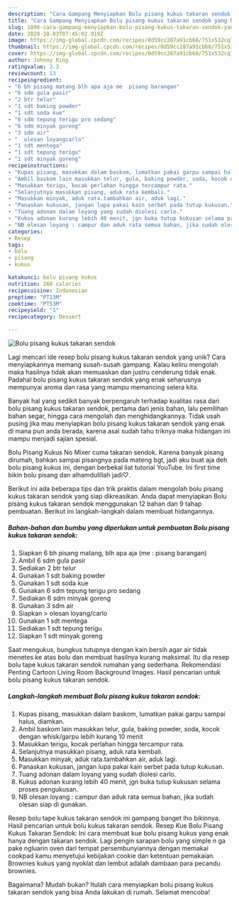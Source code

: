 ```yaml
---
description: "Cara Gampang Menyiapkan Bolu pisang kukus takaran sendok yang Menggugah Selera"
title: "Cara Gampang Menyiapkan Bolu pisang kukus takaran sendok yang Menggugah Selera"
slug: 1896-cara-gampang-menyiapkan-bolu-pisang-kukus-takaran-sendok-yang-menggugah-selera
date: 2020-10-03T07:45:02.919Z
image: https://img-global.cpcdn.com/recipes/0d59cc287a91cb68/751x532cq70/bolu-pisang-kukus-takaran-sendok-foto-resep-utama.jpg
thumbnail: https://img-global.cpcdn.com/recipes/0d59cc287a91cb68/751x532cq70/bolu-pisang-kukus-takaran-sendok-foto-resep-utama.jpg
cover: https://img-global.cpcdn.com/recipes/0d59cc287a91cb68/751x532cq70/bolu-pisang-kukus-takaran-sendok-foto-resep-utama.jpg
author: Johnny King
ratingvalue: 3.3
reviewcount: 13
recipeingredient:
- "6 bh pisang matang blh apa aja me  pisang barangan"
- "6 sdm gula pasir"
- "2 btr telur"
- "1 sdt baking powder"
- "1 sdt soda kue"
- "6 sdm tepung terigu pro sedang"
- "6 sdm minyak goreng"
- "3 sdm air"
- "  olesan loyangcarlo"
- "1 sdt mentega"
- "1 sdt tepung terigu"
- "1 sdt minyak goreng"
recipeinstructions:
- "Kupas pisang, masukkan dalam baskom, lumatkan pakai garpu sampai halus, diamkan."
- "Ambil baskom lain masukkan telur, gula, baking powder, soda, kocok dengan whisk/garpu lebih kurang 10 menit"
- "Masukkan terigu, kocak perlahan hingga tercampur rata."
- "Selanjutnya masukkan pisang, aduk rata kembali."
- "Masukkan minyak, aduk rata.tambahkan air, aduk lagi."
- "Panaskan kukusan, jangan lupa pakai kain serbet pada tutup kukusan."
- "Tuang adonan dalam loyang yang sudah diolesi carlo."
- "Kukus adonan kurang lebih 40 menit, jgn buka tutup kukusan selama proses pengukusan."
- "NB olesan loyang : campur dan aduk rata semua bahan, jika sudah olesan siap di gunakan."
categories:
- Resep
tags:
- bolu
- pisang
- kukus

katakunci: bolu pisang kukus 
nutrition: 260 calories
recipecuisine: Indonesian
preptime: "PT13M"
cooktime: "PT53M"
recipeyield: "1"
recipecategory: Dessert

---
```



![Bolu pisang kukus takaran sendok](https://img-global.cpcdn.com/recipes/0d59cc287a91cb68/751x532cq70/bolu-pisang-kukus-takaran-sendok-foto-resep-utama.jpg)

Lagi mencari ide resep bolu pisang kukus takaran sendok yang unik? Cara menyiapkannya memang susah-susah gampang. Kalau keliru mengolah maka hasilnya tidak akan memuaskan dan justru cenderung tidak enak. Padahal bolu pisang kukus takaran sendok yang enak seharusnya mempunyai aroma dan rasa yang mampu memancing selera kita.

Banyak hal yang sedikit banyak berpengaruh terhadap kualitas rasa dari bolu pisang kukus takaran sendok, pertama dari jenis bahan, lalu pemilihan bahan segar, hingga cara mengolah dan menghidangkannya. Tidak usah pusing jika mau menyiapkan bolu pisang kukus takaran sendok yang enak di mana pun anda berada, karena asal sudah tahu triknya maka hidangan ini mampu menjadi sajian spesial.

Bolu Pisang Kukus No Mixer cuma takaran sendok. Karena banyak pisang dirumah, bahkan sampai pisangnya pada mateng bgt, jadi aku buat aja deh bolu pisang kukus ini, dengan berbekal liat tutorial YouTube. Ini first time bikin bolu pisang dan alhamdulillah jadi♡.


Berikut ini ada beberapa tips dan trik praktis dalam mengolah bolu pisang kukus takaran sendok yang siap dikreasikan. Anda dapat menyiapkan Bolu pisang kukus takaran sendok menggunakan 12 bahan dan 9 tahap pembuatan. Berikut ini langkah-langkah dalam membuat hidangannya.

<!--inarticleads1-->

##### Bahan-bahan dan bumbu yang diperlukan untuk pembuatan Bolu pisang kukus takaran sendok:

1. Siapkan 6 bh pisang matang, blh apa aja (me : pisang barangan)
1. Ambil 6 sdm gula pasir
1. Sediakan 2 btr telur
1. Gunakan 1 sdt baking powder
1. Gunakan 1 sdt soda kue
1. Gunakan 6 sdm tepung terigu pro sedang
1. Sediakan 6 sdm minyak goreng
1. Gunakan 3 sdm air
1. Siapkan  &gt; olesan loyang/carlo
1. Gunakan 1 sdt mentega
1. Sediakan 1 sdt tepung terigu
1. Siapkan 1 sdt minyak goreng


Saat mengukus, bungkus tutupnya dengan kain bersih agar air tidak menetes ke atas bolu dan membuat hasilnya kurang maksimal. Itu dia resep bolu tape kukus takaran sendok rumahan yang sederhana. Rekomendasi Penting Cartoon Living Room Background Images. Hasil pencarian untuk bolu pisang kukus takaran sendok. 

<!--inarticleads2-->

##### Langkah-langkah membuat Bolu pisang kukus takaran sendok:

1. Kupas pisang, masukkan dalam baskom, lumatkan pakai garpu sampai halus, diamkan.
1. Ambil baskom lain masukkan telur, gula, baking powder, soda, kocok dengan whisk/garpu lebih kurang 10 menit
1. Masukkan terigu, kocak perlahan hingga tercampur rata.
1. Selanjutnya masukkan pisang, aduk rata kembali.
1. Masukkan minyak, aduk rata.tambahkan air, aduk lagi.
1. Panaskan kukusan, jangan lupa pakai kain serbet pada tutup kukusan.
1. Tuang adonan dalam loyang yang sudah diolesi carlo.
1. Kukus adonan kurang lebih 40 menit, jgn buka tutup kukusan selama proses pengukusan.
1. NB olesan loyang : campur dan aduk rata semua bahan, jika sudah olesan siap di gunakan.


Resep bolu tape kukus takaran sendok ini gampang banget lho bikinnya. Hasil pencarian untuk bolu kukus takaran sendok. Resep Kue Bolu Pisang Kukus Takaran Sendok: Ini cara membuat kue bolu pisang kukus yang enak hanya dengan takaran sendok. Lagi pengin sarapan bolu yang simple n ga pake ngluarin oven dari tempat persembunyiannya dengan memakai cookpad kamu menyetujui kebijakan cookie dan ketentuan pemakaian. Brownies kukus yang nyoklat dan lembut adalah dambaan para pecandu brownies. 

Bagaimana? Mudah bukan? Itulah cara menyiapkan bolu pisang kukus takaran sendok yang bisa Anda lakukan di rumah. Selamat mencoba!
